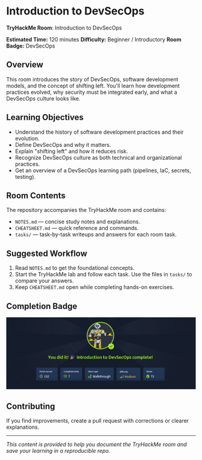 # Introduction to DevSecOps


**TryHackMe Room**: Introduction to DevSecOps


**Estimated Time:** 120 minutes
**Difficulty:** Beginner / Introductory
**Room Badge:** DevSecOps


## Overview


This room introduces the story of DevSecOps, software development models, and the concept of shifting left. You'll learn how development practices evolved, why security must be integrated early, and what a DevSecOps culture looks like.


## Learning Objectives


- Understand the history of software development practices and their evolution.
- Define DevSecOps and why it matters.
- Explain "shifting left" and how it reduces risk.
- Recognize DevSecOps culture as both technical and organizational practices.
- Get an overview of a DevSecOps learning path (pipelines, IaC, secrets, testing).


## Room Contents


The repository accompanies the TryHackMe room and contains:


- `NOTES.md` — concise study notes and explanations.
- `CHEATSHEET.md` — quick reference and commands.
- `tasks/` — task-by-task writeups and answers for each room task.


## Suggested Workflow


1. Read `NOTES.md` to get the foundational concepts.
2. Start the TryHackMe lab and follow each task. Use the files in `tasks/` to compare your answers.
3. Keep `CHEATSHEET.md` open while completing hands-on exercises.


## Completion Badge
![Room Completion](https://github.com/MayankQuery/tryhackme-writeups/blob/main/secure-software-development-introduction-to-devSecOps/secure-software-development-introduction-to-devsecops-completion.png)

## Contributing


If you find improvements, create a pull request with corrections or clearer explanations.


---


*This content is provided to help you document the TryHackMe room and save your learning in a reproducible repo.*
